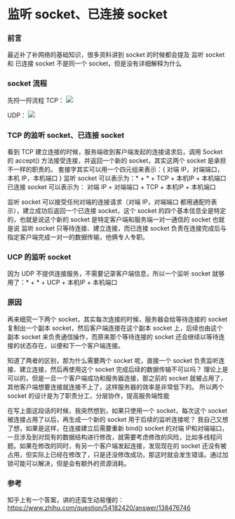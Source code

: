 # 监听 socket、已连接 socket

### 前言
最近补了补网络的基础知识，很多资料讲到 socket 的时候都会提及 监听 socket 和 已连接 socket 不是同一个 socket，但是没有详细解释为什么

### socket 流程
先捋一捋流程
TCP：
![](https://res.cloudinary.com/dp1pheuq7/image/upload/v1580630701/%E5%B1%8F%E5%B9%95%E5%BF%AB%E7%85%A7_2019-06-24_%E4%B8%8B%E5%8D%888.14.36_iekegm.png)

UDP：
![](https://res.cloudinary.com/dp1pheuq7/image/upload/v1580630701/%E5%B1%8F%E5%B9%95%E5%BF%AB%E7%85%A7_2019-06-24_%E4%B8%8B%E5%8D%888.33.03_nriuv7.png)

### TCP 的监听 socket、已连接 socket
看到 TCP 建立连接的时候，服务端收到客户端发起的连接请求后，调用 Socket  的 accept() 方法接受连接，并返回一个新的 socket，其实这两个 socket 是承担不一样的职责的。
套接字其实可以用一个四元组来表示：{ 对端 IP，对端端口，本机 IP，本机端口 }
监听 socket 可以表示为：* + * + TCP + 本机IP + 本机端口
已连接 socket 可以表示为： 对端 IP + 对端端口 + TCP + 本机IP + 本机端口

监听 socket 可以接受任何对端的连接请求（对端 IP，对端端口 都用通配符表示），建立成功后返回一个已连接 socket，这个 socket 的四个基本信息全是特定的，也就是说这个新的 socket 是特定客户端和服务端一对一通信的 socket
也就是说 监听 socket 只等待连接、建立连接，而已连接 socket 负责在连接完成后与指定客户端完成一对一的数据传输，他俩专人专职。

### UCP 的监听 socket
因为 UDP 不提供连接服务，不需要记录客户端信息，所以一个监听 socket 就够用了：* + * + UCP + 本机IP + 本机端口

### 原因
再来细究一下两个 socket，其实每次连接的时候，服务器会给等待连接的 socket 复制出一个副本 socket，然后客户端连接在这个副本 socket 上，后续也由这个副本 socket 来负责通信操作，而原来那个等待连接的 socket 还会继续以等待连接的状态存在，以便和下一个客户端连接。 

知道了两者的区别，那为什么需要两个 socket 呢，直接一个 socket 负责监听连接、建立连接，然后再使用这个 socket 完成后续的数据传输不可以吗？
理论上是可以的，但是一旦一个客户端成功和服务器连接，那之前的 socket 就被占用了，其他客户端想要连接就连接不上了，这样服务器的效率是非常低下的。
所以两个 socket 的设计是为了职责分工，分层协作，提高服务端性能

在写上面这段话的时候，我突然想到，如果只使用一个 socket，每次这个 socket 被连接占用了以后，再生成一个新的 socket 用于后续的监听连接呢？
我自己又想了想，如果是这样，在连接建立后需要重新 bind() socket 的对端 IP和对端端口，一旦涉及到对现有的数据结构进行修改，就需要考虑修改的风险，比如多线程问题。如果在修改的同时，有另一个客户端发起连接，发现现在的 socket 还没有被占用，但实际上已经在修改了，只是还没修改成功，那这时就会发生错误。通过加锁可能可以解决，但是会有额外的资源消耗。

### 参考
知乎上有一个答案，讲的还蛮生动易懂的：https://www.zhihu.com/question/54182420/answer/138476746
